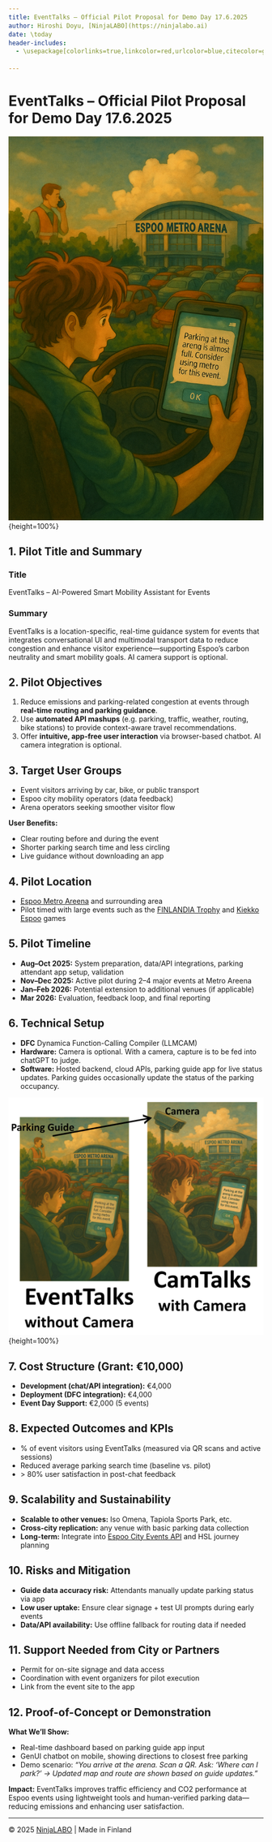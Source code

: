 ```yaml
---
title: EventTalks – Official Pilot Proposal for Demo Day 17.6.2025
author: Hiroshi Doyu, [NinjaLABO](https://ninjalabo.ai)
date: \today
header-includes:
  - \usepackage[colorlinks=true,linkcolor=red,urlcolor=blue,citecolor=green]{hyperref}

---
```


# EventTalks – Official Pilot Proposal for Demo Day 17.6.2025

![](images/EventTalks00.png){height=100%}


## 1. Pilot Title and Summary

### **Title**
EventTalks – AI-Powered Smart Mobility Assistant for Events

### **Summary**
EventTalks is a location-specific, real-time guidance system for events that integrates conversational UI and multimodal transport data to reduce congestion and enhance visitor experience—supporting Espoo’s carbon neutrality and smart mobility goals. AI camera support is optional.

## 2. Pilot Objectives

1. Reduce emissions and parking-related congestion at events through **real-time routing and parking guidance**.
2. Use **automated API mashups** (e.g. parking, traffic, weather, routing, bike stations) to provide context-aware travel recommendations.
3. Offer **intuitive, app-free user interaction** via browser-based chatbot. AI camera integration is optional.

## 3. Target User Groups

* Event visitors arriving by car, bike, or public transport
* Espoo city mobility operators (data feedback)
* Arena operators seeking smoother visitor flow

**User Benefits:**

* Clear routing before and during the event
* Shorter parking search time and less circling
* Live guidance without downloading an app

## 4. Pilot Location

* [Espoo Metro Areena](https://www.metroareena.fi/) and surrounding area
* Pilot timed with large events such as the [FINLANDIA Trophy](https://www.finlandiatrophy.com/en/) and [Kiekko Espoo](https://kiekko-espoo.fi/ottelut-ja-liput/) games

## 5. Pilot Timeline

* **Aug–Oct 2025:** System preparation, data/API integrations, parking attendant app setup, validation
* **Nov–Dec 2025:** Active pilot during 2–4 major events at Metro Areena
* **Jan–Feb 2026:** Potential extension to additional venues (if applicable)
* **Mar 2026:** Evaluation, feedback loop, and final reporting

## 6. Technical Setup

* **DFC** Dynamica Function-Calling Compiler (LLMCAM)
* **Hardware:** Camera is optional. With a camera, capture is to be fed into chatGPT to judge.
* **Software:** Hosted backend, cloud APIs, parking guide app for live status updates. Parking guides occasionally update the status of the parking occupancy.

![](images/EventTalks03.png){height=100%}

## 7. Cost Structure (Grant: €10,000)
- **Development (chat/API integration):** €4,000
- **Deployment (DFC integration):** €4,000
- **Event Day Support:** €2,000 (5 events)


## 8. Expected Outcomes and KPIs

* % of event visitors using EventTalks (measured via QR scans and active sessions)
* Reduced average parking search time (baseline vs. pilot)
* \> 80% user satisfaction in post-chat feedback

## 9. Scalability and Sustainability

* **Scalable to other venues:** Iso Omena, Tapiola Sports Park, etc.
* **Cross-city replication:** any venue with basic parking data collection
* **Long-term:** Integrate into [Espoo City Events API](https://www.espoo.fi/en/open-data) and HSL journey planning

## 10. Risks and Mitigation

* **Guide data accuracy risk:** Attendants manually update parking status via app
* **Low user uptake:** Ensure clear signage + test UI prompts during early events
* **Data/API availability:** Use offline fallback for routing data if needed

## 11. Support Needed from City or Partners

* Permit for on-site signage and data access
* Coordination with event organizers for pilot execution
* Link from the event site to the app

## 12. Proof-of-Concept or Demonstration

**What We’ll Show:**

* Real-time dashboard based on parking guide app input
* GenUI chatbot on mobile, showing directions to closest free parking
* Demo scenario: *“You arrive at the arena. Scan a QR. Ask: ‘Where can I park?’ → Updated map and route are shown based on guide updates.”*

**Impact:**
EventTalks improves traffic efficiency and CO2 performance at Espoo events using lightweight tools and human-verified parking data—reducing emissions and enhancing user satisfaction.

---

© 2025 [NinjaLABO](https://ninjalabo.ai) | Made in Finland
